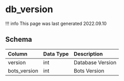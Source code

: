 # db_version

!!! info
	This page was last generated 2022.09.10

## Schema

| Column | Data Type | Description |
| :--- | :--- | :--- |
| version | int | Database Version |
| bots_version | int | Bots Version |

